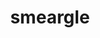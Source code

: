 ---
id: 235
title: smeargle
types: [normal]
image: https://raw.githubusercontent.com/PokeAPI/sprites/master/sprites/pokemon/235.png
---